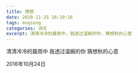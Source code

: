 ```yaml
---
title: 猜想
date: 2020-11-25 16:19:16
tags: muqiong
categories: 诗文
excerpt: 清清冷冷的晨雨中，我透过温婉的你，猜想秋的心意
---
```

清清冷冷的晨雨中
我透过温婉的你
猜想秋的心意

2016年10月24日